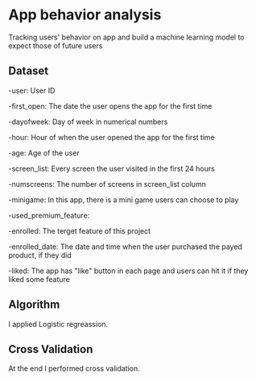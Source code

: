 # App behavior analysis

Tracking users' behavior on app and build a machine learning model to expect those of future users

## Dataset

-user: User ID

-first_open: The date the user opens the app for the first time

-dayofweek: Day of week in numerical numbers

-hour: Hour of when the user opened the app for the first time

-age: Age of the user

-screen_list: Every screen the user visited in the first 24 hours

-numscreens: The number of screens in screen_list column

-minigame: In this app, there is a mini game users can choose to play

-used_premium_feature:

-enrolled: The terget feature of this project

-enrolled_date: The date and time when the user purchased the payed product, if they did

-liked: The app has "like" button in each page and users can hit it if they liked some feature

## Algorithm

I applied Logistic regreassion.

## Cross Validation

At the end I performed cross validation.
